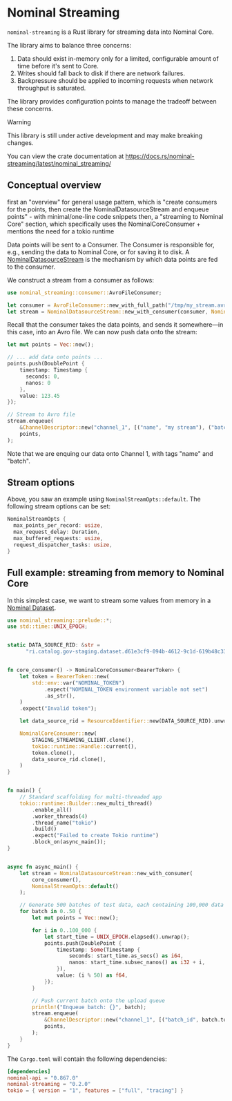 # Nominal Streaming

`nominal-streaming` is a Rust library for streaming data into Nominal Core.

The library aims to balance three concerns:
1. Data should exist in-memory only for a limited, configurable amount of time before it's sent to Core.
1. Writes should fall back to disk if there are network failures.
1. Backpressure should be applied to incoming requests when network throughput is saturated.

The library provides configuration points to manage the tradeoff between these concerns.

> [!WARNING]
> This library is still under active development and may make breaking changes.

You can view the crate documentation at https://docs.rs/nominal-streaming/latest/nominal_streaming/

## Conceptual overview

first an "overview" for general usage pattern, which is "create consumers for the points, then create the NominalDatasourceStream and enqueue points" - with minimal/one-line code snippets
then, a "streaming to Nominal Core" section, which specifically uses the NominalCoreConsumer + mentions the need for a tokio runtime

Data points will be sent to a Consumer.
The Consumer is responsible for, e.g., sending the data to Nominal Core, or for saving it to disk.
A [NominalDatasourceStream](https://docs.rs/nominal-streaming/latest/nominal_streaming/stream/struct.NominalDatasourceStream.html) is the mechanism by which data points are fed to the consumer.

We construct a stream from a consumer as follows:

```rust
use nominal_streaming::consumer::AvroFileConsumer;

let consumer = AvroFileConsumer::new_with_full_path("/tmp/my_stream.avro").expect("Could not open Avro file");
let stream = NominalDatasourceStream::new_with_consumer(consumer, NominalStreamOpts::default());
```

Recall that the consumer takes the data points, and sends it somewhere—in this case, into an Avro file.
We can now push data onto the stream:

```rust
let mut points = Vec::new();

// ... add data onto points ...
points.push(DoublePoint {
    timestamp: Timestamp {
      seconds: 0,
      nanos: 0
    },
    value: 123.45
});

// Stream to Avro file
stream.enqueue(
    &ChannelDescriptor::new("channel_1", [("name", "my stream"), ("batch", "1")]),
    points,
);
```

Note that we are enquing our data onto Channel 1, with tags "name" and "batch".

## Stream options

Above, you saw an example using `NominalStreamOpts::default`. The
following stream options can be set:

```rust
NominalStreamOpts {
  max_points_per_record: usize,
  max_request_delay: Duration,
  max_buffered_requests: usize,
  request_dispatcher_tasks: usize,
}
```

## Full example: streaming from memory to Nominal Core

In this simplest case, we want to stream some values from memory in a [Nominal Dataset](https://docs.nominal.io/core/sdk/python-client/streaming/overview#streaming-data-to-a-dataset).

```rust
use nominal_streaming::prelude::*;
use std::time::UNIX_EPOCH;


static DATA_SOURCE_RID: &str =
      "ri.catalog.gov-staging.dataset.d61e3cf9-094b-4612-9c1d-619b48c335f9";


fn core_consumer() -> NominalCoreConsumer<BearerToken> {
    let token = BearerToken::new(
        std::env::var("NOMINAL_TOKEN")
            .expect("NOMINAL_TOKEN environment variable not set")
            .as_str(),
    )
    .expect("Invalid token");

    let data_source_rid = ResourceIdentifier::new(DATA_SOURCE_RID).unwrap();

    NominalCoreConsumer::new(
        STAGING_STREAMING_CLIENT.clone(),
        tokio::runtime::Handle::current(),
        token.clone(),
        data_source_rid.clone(),
    )
}


fn main() {
    // Standard scaffolding for multi-threaded app
    tokio::runtime::Builder::new_multi_thread()
        .enable_all()
        .worker_threads(4)
        .thread_name("tokio")
        .build()
        .expect("Failed to create Tokio runtime")
        .block_on(async_main());
}


async fn async_main() {
    let stream = NominalDatasourceStream::new_with_consumer(
        core_consumer(),
        NominalStreamOpts::default()
    );

    // Generate 500 batches of test data, each containing 100,000 data points
    for batch in 0..50 {
        let mut points = Vec::new();

        for i in 0..100_000 {
            let start_time = UNIX_EPOCH.elapsed().unwrap();
            points.push(DoublePoint {
                timestamp: Some(Timestamp {
                    seconds: start_time.as_secs() as i64,
                    nanos: start_time.subsec_nanos() as i32 + i,
                }),
                value: (i % 50) as f64,
            });
        }

        // Push current batch onto the upload queue
        println!("Enqueue batch: {}", batch);
        stream.enqueue(
            &ChannelDescriptor::new("channel_1", [("batch_id", batch.to_string())]),
            points,
        );
    }
}
```

The `Cargo.toml` will contain the following dependencies:

```toml
[dependencies]
nominal-api = "0.867.0"
nominal-streaming = "0.2.0"
tokio = { version = "1", features = ["full", "tracing"] }
```
